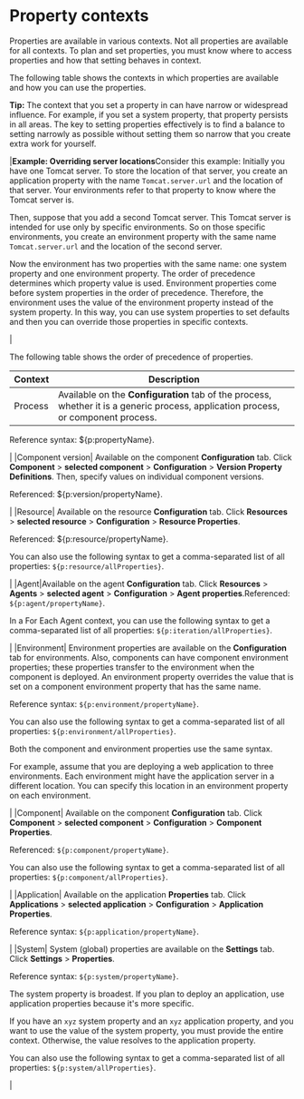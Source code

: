 # Property contexts

Properties are available in various contexts. Not all properties are available for all contexts. To plan and set properties, you must know where to access properties and how that setting behaves in context.

The following table shows the contexts in which properties are available and how you can use the properties.

**Tip:** The context that you set a property in can have narrow or widespread influence. For example, if you set a system property, that property persists in all areas. The key to setting properties effectively is to find a balance to setting narrowly as possible without setting them so narrow that you create extra work for yourself.

|**Example: Overriding server locations**Consider this example: Initially you have one Tomcat server. To store the location of that server, you create an application property with the name `Tomcat.server.url` and the location of that server. Your environments refer to that property to know where the Tomcat server is.

Then, suppose that you add a second Tomcat server. This Tomcat server is intended for use only by specific environments. So on those specific environments, you create an environment property with the same name `Tomcat.server.url` and the location of the second server.

Now the environment has two properties with the same name: one system property and one environment property. The order of precedence determines which property value is used. Environment properties come before system properties in the order of precedence. Therefore, the environment uses the value of the environment property instead of the system property. In this way, you can use system properties to set defaults and then you can override those properties in specific contexts.

|

The following table shows the order of precedence of properties.

|Context|Description|
|-------|-----------|
|Process| Available on the **Configuration** tab of the process, whether it is a generic process, application process, or component process.

 Reference syntax: $\{p:propertyName\}.

 |
|Component version| Available on the component **Configuration** tab. Click **Component** \> **selected component** \> **Configuration** \> **Version Property Definitions**. Then, specify values on individual component versions.

 Referenced: $\{p:version/propertyName\}.

 |
|Resource| Available on the resource **Configuration** tab. Click **Resources** \> **selected resource** \> **Configuration** \> **Resource Properties**.

 Referenced: $\{p:resource/propertyName\}.

 You can also use the following syntax to get a comma-separated list of all properties: `${p:resource/allProperties}`.

 |
|Agent|Available on the agent **Configuration** tab. Click **Resources** \> **Agents** \> **selected agent** \> **Configuration** \> **Agent properties**.Referenced: `${p:agent/propertyName}`.

In a For Each Agent context, you can use the following syntax to get a comma-separated list of all properties: `${p:iteration/allProperties}`.

|
|Environment| Environment properties are available on the **Configuration** tab for environments. Also, components can have component environment properties; these properties transfer to the environment when the component is deployed. An environment property overrides the value that is set on a component environment property that has the same name.

 Reference syntax: `${p:environment/propertyName}`.

 You can also use the following syntax to get a comma-separated list of all properties: `${p:environment/allProperties}`.

 Both the component and environment properties use the same syntax.

 For example, assume that you are deploying a web application to three environments. Each environment might have the application server in a different location. You can specify this location in an environment property on each environment.

 |
|Component| Available on the component **Configuration** tab. Click **Component** \> **selected component** \> **Configuration** \> **Component Properties**.

 Referenced: `${p:component/propertyName}`.

 You can also use the following syntax to get a comma-separated list of all properties: `${p:component/allProperties}`.

 |
|Application| Available on the application **Properties** tab. Click **Applications** \> **selected application** \> **Configuration** \> **Application Properties**.

 Reference syntax: `${p:application/propertyName}`.

 |
|System| System \(global\) properties are available on the **Settings** tab. Click **Settings** \> **Properties**.

 Reference syntax: `${p:system/propertyName}`.

 The system property is broadest. If you plan to deploy an application, use application properties because it's more specific.

 If you have an `xyz` system property and an `xyz` application property, and you want to use the value of the system property, you must provide the entire context. Otherwise, the value resolves to the application property.

 You can also use the following syntax to get a comma-separated list of all properties: `${p:system/allProperties}`.

 |

